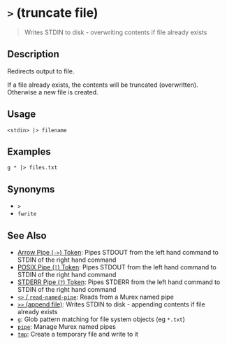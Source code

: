 # `>` (truncate file)

> Writes STDIN to disk - overwriting contents if file already exists

## Description

Redirects output to file.

If a file already exists, the contents will be truncated (overwritten).
Otherwise a new file is created.

## Usage

```
<stdin> |> filename
```

## Examples

```
g * |> files.txt
```

## Synonyms

* `>`
* `fwrite`


## See Also

* [Arrow Pipe (`->`) Token](../parser/pipe-arrow.md):
  Pipes STDOUT from the left hand command to STDIN of the right hand command
* [POSIX Pipe (`|`) Token](../parser/pipe-posix.md):
  Pipes STDOUT from the left hand command to STDIN of the right hand command
* [STDERR Pipe (`?`) Token](../parser/pipe-err.md):
  Pipes STDERR from the left hand command to STDIN of the right hand command
* [`<>` / `read-named-pipe`](../commands/namedpipe.md):
  Reads from a Murex named pipe
* [`>>` (append file)](../commands/greater-than-greater-than.md):
  Writes STDIN to disk - appending contents if file already exists
* [`g`](../commands/g.md):
  Glob pattern matching for file system objects (eg `*.txt`)
* [`pipe`](../commands/pipe.md):
  Manage Murex named pipes
* [`tmp`](../commands/tmp.md):
  Create a temporary file and write to it